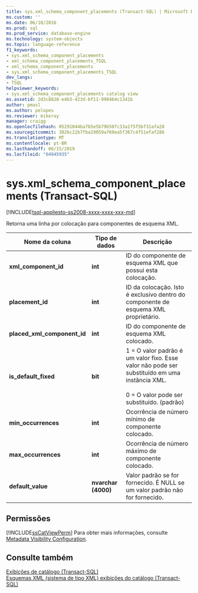 ```yaml
---
title: sys.xml_schema_component_placements (Transact-SQL) | Microsoft Docs
ms.custom: ''
ms.date: 06/10/2016
ms.prod: sql
ms.prod_service: database-engine
ms.technology: system-objects
ms.topic: language-reference
f1_keywords:
- sys.xml_schema_component_placements
- xml_schema_component_placements_TSQL
- xml_schema_component_placements
- sys.xml_schema_component_placements_TSQL
dev_langs:
- TSQL
helpviewer_keywords:
- sys.xml_schema_component_placements catalog view
ms.assetid: 2d3c8828-e4b3-423d-bf11-990464c1341b
author: pmasl
ms.author: pelopes
ms.reviewer: mikeray
manager: craigg
ms.openlocfilehash: 05291044ba7b5e5b79b507c33a1f5f5bf31afa28
ms.sourcegitcommit: 3026c22b7fba19059a769ea5f367c4f51efaf286
ms.translationtype: MT
ms.contentlocale: pt-BR
ms.lasthandoff: 06/15/2019
ms.locfileid: "64945935"
---
```

# <a name="sysxmlschemacomponentplacements-transact-sql"></a>sys.xml_schema_component_placements (Transact-SQL)
[!INCLUDE[tsql-appliesto-ss2008-xxxx-xxxx-xxx-md](../../includes/tsql-appliesto-ss2008-xxxx-xxxx-xxx-md.md)]

  Retorna uma linha por colocação para componentes de esquema XML.  
   
|Nome da coluna|Tipo de dados|Descrição|  
|-----------------|---------------|-----------------|  
|**xml_component_id**|**int**|ID do componente de esquema XML que possui esta colocação.|  
|**placement_id**|**int**|ID da colocação. Isto é exclusivo dentro do componente de esquema XML proprietário.|  
|**placed_xml_component_id**|**int**|ID do componente de esquema XML colocado.|  
|**is_default_fixed**|**bit**|1 = O valor padrão é um valor fixo. Esse valor não pode ser substituído em uma instância XML.<br /><br /> 0 = O valor pode ser substituído. (padrão)|  
|**min_occurrences**|**int**|Ocorrência de número mínimo de componente colocado.|  
|**max_occurrences**|**int**|Ocorrência de número máximo de componente colocado.|  
|**default_value**|**nvarchar (4000)**|Valor padrão se for fornecido. É NULL se um valor padrão não for fornecido.|  
  
## <a name="permissions"></a>Permissões  
 [!INCLUDE[ssCatViewPerm](../../includes/sscatviewperm-md.md)] Para obter mais informações, consulte [Metadata Visibility Configuration](../../relational-databases/security/metadata-visibility-configuration.md).  
  
## <a name="see-also"></a>Consulte também  
 [Exibições de catálogo &#40;Transact-SQL&#41;](../../relational-databases/system-catalog-views/catalog-views-transact-sql.md)   
 [Esquemas XML &#40;sistema de tipo XML&#41; exibições do catálogo &#40;Transact-SQL&#41;](../../relational-databases/system-catalog-views/xml-schemas-xml-type-system-catalog-views-transact-sql.md)  
  
  
